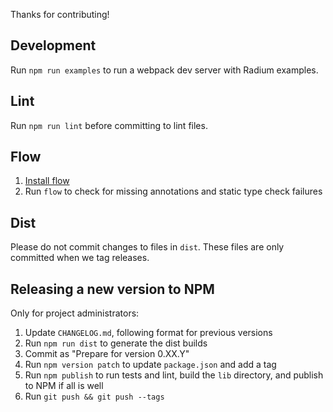 Thanks for contributing!

## Development

Run `npm run examples` to run a webpack dev server with Radium examples.

## Lint

Run `npm run lint` before committing to lint files.

## Flow

1. [Install flow](http://flowtype.org/docs/getting-started.html#installing-flow)
2. Run `flow` to check for missing annotations and static type check failures

## Dist

Please do not commit changes to files in `dist`. These files are only committed when we tag releases.

## Releasing a new version to NPM

Only for project administrators:

1. Update `CHANGELOG.md`, following format for previous versions
2. Run `npm run dist` to generate the dist builds
3. Commit as "Prepare for version 0.XX.Y"
4. Run `npm version patch` to update `package.json` and add a tag
5. Run `npm publish` to run tests and lint, build the `lib` directory, and publish to NPM if all is well
6. Run `git push && git push --tags`
